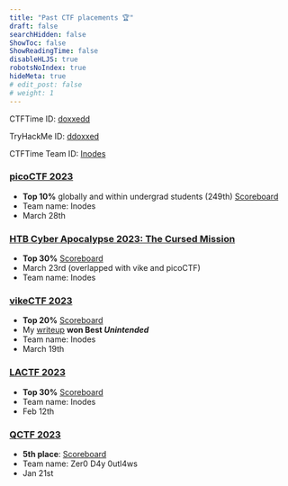 ```yaml
---
title: "Past CTF placements 🏆"
draft: false
searchHidden: false
ShowToc: false
ShowReadingTime: false
disableHLJS: true
robotsNoIndex: true
hideMeta: true
# edit_post: false
# weight: 1
---
```


CTFTime ID: [doxxedd](https://ctftime.org/user/154114)

TryHackMe ID: [ddoxxed](https://tryhackme.com/p/ddoxxed)

CTFTime Team ID: [Inodes](https://ctftime.org/team/214260)


### [picoCTF 2023](https://play.picoctf.org/events/72/)
- **Top 10%** globally and within undergrad students (249th) [Scoreboard](https://play.picoctf.org/events/72/scoreboards#2597)
- Team name: Inodes
- March 28th

### [HTB Cyber Apocalypse 2023: The Cursed Mission](https://ctf.hackthebox.com/event/details/cyber-apocalypse-2023-the-cursed-mission-821)
- **Top 30%** [Scoreboard](https://ctftime.org/event/1889)
- March 23rd (overlapped with vike and picoCTF)
- Team name: Inodes

### [vikeCTF 2023](https://ctf.vikesec.ca/)
- **Top 20%** [Scoreboard](https://ctftime.org/event/1884)
- My [writeup](/content/posts/vikectf/floating-viking-head.md) **won Best *Unintended***
- Team name: Inodes
- March 19th


### [LACTF 2023](https://lactf.uclaacm.com/)
- **Top 30%** [Scoreboard](https://ctftime.org/event/1732)
- Team name: Inodes
- Feb 12th


### [QCTF 2023](https://qctf.ca/) 
- **5th place**: [Scoreboard](QCTF_2022.pdf)
- Team name: Zer0 D4y 0utl4ws
- Jan 21st